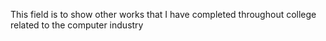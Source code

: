 
This field is to show other works that I have completed throughout college related to the computer industry

